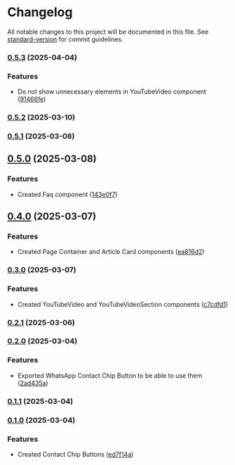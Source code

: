 # Changelog

All notable changes to this project will be documented in this file. See [standard-version](https://github.com/conventional-changelog/standard-version) for commit guidelines.

### [0.5.3](https://github.com/cothema/drakkar-ui/compare/v0.5.2...v0.5.3) (2025-04-04)


### Features

* Do not show unnecessary elements in YouTubeVideo component ([91466fe](https://github.com/cothema/drakkar-ui/commit/91466fe4d846c8d4fb0a80c09170302f163c21ed))

### [0.5.2](https://github.com/cothema/drakkar-ui/compare/v0.5.1...v0.5.2) (2025-03-10)

### [0.5.1](https://github.com/cothema/drakkar-ui/compare/v0.5.0...v0.5.1) (2025-03-08)

## [0.5.0](https://github.com/cothema/drakkar-ui/compare/v0.4.0...v0.5.0) (2025-03-08)


### Features

* Created Faq component ([143e0f7](https://github.com/cothema/drakkar-ui/commit/143e0f70b6da6afc82484440ee9094375e0e5bc5))

## [0.4.0](https://github.com/cothema/drakkar-ui/compare/v0.3.0...v0.4.0) (2025-03-07)


### Features

* Created Page Container and Article Card components ([ea816d2](https://github.com/cothema/drakkar-ui/commit/ea816d265a4f7507ce042175b0ae166509324beb))

### [0.3.0](https://github.com/cothema/drakkar-ui/compare/v0.2.1...v0.3.0) (2025-03-07)

### Features

* Created YouTubeVideo and YouTubeVideoSection
  components ([c7cdfd1](https://github.com/cothema/drakkar-ui/commit/c7cdfd1006ce45942bc48cfe52b3838699f12040))

### [0.2.1](https://github.com/cothema/drakkar-ui/compare/v0.2.0...v0.2.1) (2025-03-06)

### [0.2.0](https://github.com/cothema/drakkar-ui/compare/v0.1.1...v0.2.0) (2025-03-04)

### Features

* Exported WhatsApp Contact Chip Button to be able to use
  them ([2ad435a](https://github.com/cothema/drakkar-ui/commit/2ad435a452a271e85df4064208dbcdf79e47a295))

### [0.1.1](https://github.com/cothema/drakkar-ui/compare/v0.1.0...v0.1.1) (2025-03-04)

### [0.1.0](https://github.com/cothema/drakkar-ui/commit/ed7f14a2a91e4ac55d6de1f059e4d043dc383106) (2025-03-04)

### Features

* Created Contact Chip
  Buttons ([ed7f14a](https://github.com/cothema/drakkar-ui/commit/ed7f14a2a91e4ac55d6de1f059e4d043dc383106))
